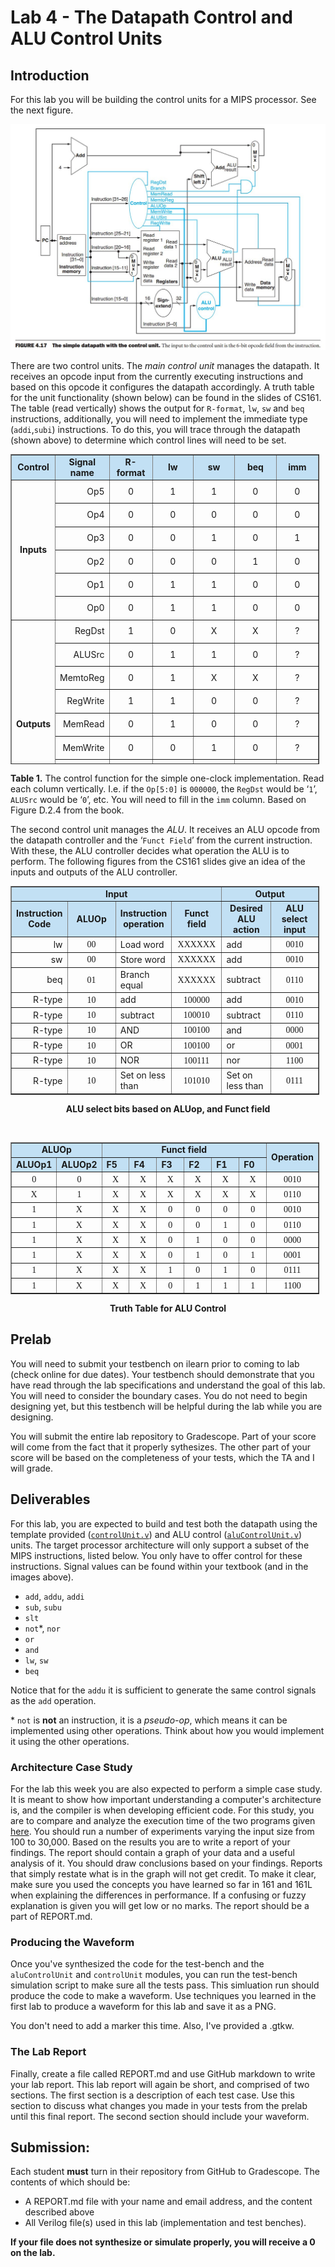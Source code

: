 # Lab 4 - The Datapath Control and ALU Control Units 

## Introduction

For this lab you will be building the control units for a MIPS processor. See the next figure.

![FIGURE 4.17  The simple datapath with the control unit.](./assets/fig-4.17.png)

There are two control units. The _main control unit_ manages the datapath. It receives an opcode
input from the currently executing instructions and based on this opcode it configures the
datapath accordingly. A truth table for the unit functionality (shown below) can be found in the
slides of CS161. The table (read vertically) shows the output for `R-format`, `lw`, `sw` and
`beq` instructions, additionally, you will need to implement the immediate type (`addi`,`subi`)
instructions. To do this, you will trace through the datapath (shown above) to determine which
control lines will need to be set.

<table style="border-collapse: collapse; width: 98%; height: 496px;" border="1">
    <tbody>
        <tr style="height: 31px; background-color: #c2e0f4;">
            <td style="width: 14.2764%; height: 31px; text-align: center;"><strong>Control</strong></td>
            <td style="width: 14.2764%; height: 31px; text-align: center;"><strong>Signal name</strong></td>
            <td style="width: 14.2749%; height: 31px; text-align: center;"><strong>R-format</strong></td>
            <td style="width: 14.2764%; height: 31px; text-align: center;"><strong>lw</strong></td>
            <td style="width: 14.2749%; height: 31px; text-align: center;"><strong>sw</strong></td>
            <td style="width: 14.2764%; height: 31px; text-align: center;"><strong>beq</strong></td>
            <td style="width: 14.2749%; height: 31px; text-align: center;"><strong>imm</strong></td>
        </tr>
        <tr style="height: 31px;">
            <td style="width: 14.2764%; height: 186px; text-align: center;" rowspan="6"><strong>Inputs</strong></td>
            <td style="width: 14.2764%; height: 31px; text-align: right;">Op5</td>
            <td style="width: 14.2749%; height: 31px; text-align: center;">0</td>
            <td style="width: 14.2764%; height: 31px; text-align: center;">1</td>
            <td style="width: 14.2749%; height: 31px; text-align: center;">1</td>
            <td style="width: 14.2764%; height: 31px; text-align: center;">0</td>
            <td style="width: 14.2749%; height: 31px; text-align: center;">0</td>
        </tr>
        <tr style="height: 31px;">
            <td style="width: 14.2764%; height: 31px; text-align: right;">Op4</td>
            <td style="width: 14.2749%; height: 31px; text-align: center;">0</td>
            <td style="width: 14.2764%; height: 31px; text-align: center;">0</td>
            <td style="width: 14.2749%; height: 31px; text-align: center;">0</td>
            <td style="width: 14.2764%; height: 31px; text-align: center;">0</td>
            <td style="width: 14.2749%; height: 31px; text-align: center;">0</td>
        </tr>
        <tr style="height: 31px;">
            <td style="width: 14.2764%; height: 31px; text-align: right;">Op3</td>
            <td style="width: 14.2749%; height: 31px; text-align: center;">0</td>
            <td style="width: 14.2764%; height: 31px; text-align: center;">0</td>
            <td style="width: 14.2749%; height: 31px; text-align: center;">1</td>
            <td style="width: 14.2764%; height: 31px; text-align: center;">0</td>
            <td style="width: 14.2749%; height: 31px; text-align: center;">1</td>
        </tr>
        <tr style="height: 31px;">
            <td style="width: 14.2764%; height: 31px; text-align: right;">Op2</td>
            <td style="width: 14.2749%; height: 31px; text-align: center;">0</td>
            <td style="width: 14.2764%; height: 31px; text-align: center;">0</td>
            <td style="width: 14.2749%; height: 31px; text-align: center;">0</td>
            <td style="width: 14.2764%; height: 31px; text-align: center;">1</td>
            <td style="width: 14.2749%; height: 31px; text-align: center;">0</td>
        </tr>
        <tr style="height: 31px;">
            <td style="width: 14.2764%; height: 31px; text-align: right;">Op1</td>
            <td style="width: 14.2749%; height: 31px; text-align: center;">0</td>
            <td style="width: 14.2764%; height: 31px; text-align: center;">1</td>
            <td style="width: 14.2749%; height: 31px; text-align: center;">1</td>
            <td style="width: 14.2764%; height: 31px; text-align: center;">0</td>
            <td style="width: 14.2749%; height: 31px; text-align: center;">0</td>
        </tr>
        <tr style="height: 31px;">
            <td style="width: 14.2764%; height: 31px; text-align: right;">Op0</td>
            <td style="width: 14.2749%; height: 31px; text-align: center;">0</td>
            <td style="width: 14.2764%; height: 31px; text-align: center;">1</td>
            <td style="width: 14.2749%; height: 31px; text-align: center;">1</td>
            <td style="width: 14.2764%; height: 31px; text-align: center;">0</td>
            <td style="width: 14.2749%; height: 31px; text-align: center;">0</td>
        </tr>
        <tr style="height: 31px;">
            <td style="width: 14.2764%; height: 279px; text-align: center;" rowspan="9"><strong>Outputs</strong></td>
            <td style="width: 14.2764%; height: 31px; text-align: right;">RegDst</td>
            <td style="width: 14.2749%; height: 31px; text-align: center;">1</td>
            <td style="width: 14.2764%; height: 31px; text-align: center;">0</td>
            <td style="width: 14.2749%; height: 31px; text-align: center;">X</td>
            <td style="width: 14.2764%; height: 31px; text-align: center;">X</td>
            <td style="width: 14.2749%; height: 31px; text-align: center;">?</td>
        </tr>
        <tr style="height: 31px;">
            <td style="width: 14.2764%; height: 31px; text-align: right;">ALUSrc</td>
            <td style="width: 14.2749%; height: 31px; text-align: center;">0</td>
            <td style="width: 14.2764%; height: 31px; text-align: center;">1</td>
            <td style="width: 14.2749%; height: 31px; text-align: center;">1</td>
            <td style="width: 14.2764%; height: 31px; text-align: center;">0</td>
            <td style="width: 14.2749%; height: 31px; text-align: center;">?</td>
        </tr>
        <tr style="height: 31px;">
            <td style="width: 14.2764%; height: 31px; text-align: right;">MemtoReg</td>
            <td style="width: 14.2749%; height: 31px; text-align: center;">0</td>
            <td style="width: 14.2764%; height: 31px; text-align: center;">1</td>
            <td style="width: 14.2749%; height: 31px; text-align: center;">X</td>
            <td style="width: 14.2764%; height: 31px; text-align: center;">X</td>
            <td style="width: 14.2749%; height: 31px; text-align: center;">?</td>
        </tr>
        <tr style="height: 31px;">
            <td style="width: 14.2764%; height: 31px; text-align: right;">RegWrite</td>
            <td style="width: 14.2749%; height: 31px; text-align: center;">1</td>
            <td style="width: 14.2764%; height: 31px; text-align: center;">1</td>
            <td style="width: 14.2749%; height: 31px; text-align: center;">0</td>
            <td style="width: 14.2764%; height: 31px; text-align: center;">0</td>
            <td style="width: 14.2749%; height: 31px; text-align: center;">?</td>
        </tr>
        <tr style="height: 31px;">
            <td style="width: 14.2764%; height: 31px; text-align: right;">MemRead</td>
            <td style="width: 14.2749%; height: 31px; text-align: center;">0</td>
            <td style="width: 14.2764%; height: 31px; text-align: center;">1</td>
            <td style="width: 14.2749%; height: 31px; text-align: center;">0</td>
            <td style="width: 14.2764%; height: 31px; text-align: center;">0</td>
            <td style="width: 14.2749%; height: 31px; text-align: center;">?</td>
        </tr>
        <tr style="height: 31px;">
            <td style="width: 14.2764%; height: 31px; text-align: right;">MemWrite</td>
            <td style="width: 14.2749%; height: 31px; text-align: center;">0</td>
            <td style="width: 14.2764%; height: 31px; text-align: center;">0</td>
            <td style="width: 14.2749%; height: 31px; text-align: center;">1</td>
            <td style="width: 14.2764%; height: 31px; text-align: center;">0</td>
            <td style="width: 14.2749%; height: 31px; text-align: center;">?</td>
        </tr>
        <tr style="height: 31px;">
            <td style="width: 14.2764%; height: 31px; text-align: right;">Branch</td>
            <td style="width: 14.2749%; height: 31px; text-align: center;">0</td>
            <td style="width: 14.2764%; height: 31px; text-align: center;">0</td>
            <td style="width: 14.2749%; height: 31px; text-align: center;">0</td>
            <td style="width: 14.2764%; height: 31px; text-align: center;">1</td>
            <td style="width: 14.2749%; height: 31px; text-align: center;">?</td>
        </tr>
        <tr style="height: 31px;">
            <td style="width: 14.2764%; height: 31px; text-align: right;">ALUOp1</td>
            <td style="width: 14.2749%; height: 31px; text-align: center;">1</td>
            <td style="width: 14.2764%; height: 31px; text-align: center;">0</td>
            <td style="width: 14.2749%; height: 31px; text-align: center;">0</td>
            <td style="width: 14.2764%; height: 31px; text-align: center;">0</td>
            <td style="width: 14.2749%; height: 31px; text-align: center;">?</td>
        </tr>
        <tr style="height: 31px;">
            <td style="width: 14.2764%; height: 31px; text-align: right;">AluOp0</td>
            <td style="width: 14.2749%; height: 31px; text-align: center;">0</td>
            <td style="width: 14.2764%; height: 31px; text-align: center;">0</td>
            <td style="width: 14.2749%; height: 31px; text-align: center;">0</td>
            <td style="width: 14.2764%; height: 31px; text-align: center;">1</td>
            <td style="width: 14.2749%; height: 31px; text-align: center;">?</td>
        </tr>
    </tbody>
</table>

**Table 1.** The control function for the simple one-clock implementation. Read each column
vertically. I.e. if the `Op[5:0]` is `000000`, the `RegDst` would be ‘`1`’, `ALUSrc` would be ‘`0`’, etc.
You will need to fill in the `imm` column. Based on Figure D.2.4 from the book.

The second control unit manages the _ALU_. It receives an ALU opcode from the datapath
controller and the ‘`Funct Field`’ from the current instruction. With these, the ALU controller
decides what operation the ALU is to perform. The following figures from the CS161 slides give
an idea of the inputs and outputs of the ALU controller.

<table style="border-collapse: collapse; width: 98%;" border="1">
    <tbody>
        <tr>
            <td style="width: 66.6202%; text-align: center; background-color: #c2e0f4;" colspan="4"><strong>Input</strong></td>
            <td style="width: 33.3101%; text-align: center; background-color: #c2e0f4;" colspan="2"><strong>Output</strong></td>
        </tr>
        <tr>
            <td style="width: 16.6558%; text-align: center; background-color: #c2e0f4;"><strong>Instruction Code</strong></td>
            <td style="width: 16.6543%; text-align: center; background-color: #c2e0f4;"><strong>ALUOp</strong></td>
            <td style="width: 16.6558%; text-align: center; background-color: #c2e0f4;"><strong>Instruction operation</strong></td>
            <td style="width: 16.6543%; text-align: center; background-color: #c2e0f4;"><strong>Funct field</strong></td>
            <td style="width: 16.6558%; text-align: center; background-color: #c2e0f4;"><strong>Desired ALU action</strong></td>
            <td style="width: 16.6543%; text-align: center; background-color: #c2e0f4;"><strong>ALU select input</strong></td>
        </tr>
        <tr>
            <td style="width: 16.6558%; text-align: right;">lw</td>
            <td style="width: 16.6543%; text-align: center;"><span style="font-family: 'andale mono', times;">00</span></td>
            <td style="width: 16.6558%;">Load word</td>
            <td style="width: 16.6543%; text-align: center;"><span style="font-family: 'andale mono', times;">XXXXXX</span></td>
            <td style="width: 16.6558%;">add</td>
            <td style="width: 16.6543%; text-align: center;"><span style="font-family: 'andale mono', times;">0010</span></td>
        </tr>
        <tr>
            <td style="width: 16.6558%; text-align: right;">sw</td>
            <td style="width: 16.6543%; text-align: center;"><span style="font-family: 'andale mono', times;">00</span></td>
            <td style="width: 16.6558%;">Store word</td>
            <td style="width: 16.6543%; text-align: center;"><span style="font-family: 'andale mono', times;">XXXXXX</span></td>
            <td style="width: 16.6558%;">add</td>
            <td style="width: 16.6543%; text-align: center;"><span style="font-family: 'andale mono', times;">0010</span></td>
        </tr>
        <tr>
            <td style="width: 16.6558%; text-align: right;">beq</td>
            <td style="width: 16.6543%; text-align: center;"><span style="font-family: 'andale mono', times;">01</span></td>
            <td style="width: 16.6558%;">Branch equal</td>
            <td style="width: 16.6543%; text-align: center;"><span style="font-family: 'andale mono', times;">XXXXXX</span></td>
            <td style="width: 16.6558%;">subtract</td>
            <td style="width: 16.6543%; text-align: center;"><span style="font-family: 'andale mono', times;">0110</span></td>
        </tr>
        <tr>
            <td style="width: 16.6558%; text-align: right;">R-type</td>
            <td style="width: 16.6543%; text-align: center;"><span style="font-family: 'andale mono', times;">10</span></td>
            <td style="width: 16.6558%;">add</td>
            <td style="width: 16.6543%; text-align: center;"><span style="font-family: 'andale mono', times;">100000</span></td>
            <td style="width: 16.6558%;">add</td>
            <td style="width: 16.6543%; text-align: center;"><span style="font-family: 'andale mono', times;">0010</span></td>
        </tr>
        <tr>
            <td style="width: 16.6558%; text-align: right;">R-type</td>
            <td style="width: 16.6543%; text-align: center;"><span style="font-family: 'andale mono', times;">10</span></td>
            <td style="width: 16.6558%;">subtract</td>
            <td style="width: 16.6543%; text-align: center;"><span style="font-family: 'andale mono', times;">100010</span></td>
            <td style="width: 16.6558%;">subtract</td>
            <td style="width: 16.6543%; text-align: center;"><span style="font-family: 'andale mono', times;">0110</span></td>
        </tr>
        <tr>
            <td style="width: 16.6558%; text-align: right;">R-type</td>
            <td style="width: 16.6543%; text-align: center;"><span style="font-family: 'andale mono', times;">10</span></td>
            <td style="width: 16.6558%;">AND</td>
            <td style="width: 16.6543%; text-align: center;"><span style="font-family: 'andale mono', times;">100100</span></td>
            <td style="width: 16.6558%;">and</td>
            <td style="width: 16.6543%; text-align: center;"><span style="font-family: 'andale mono', times;">0000</span></td>
        </tr>
        <tr>
            <td style="width: 16.6558%; text-align: right;">R-type</td>
            <td style="width: 16.6543%; text-align: center;"><span style="font-family: 'andale mono', times;">10</span></td>
            <td style="width: 16.6558%;">OR</td>
            <td style="width: 16.6543%; text-align: center;"><span style="font-family: 'andale mono', times;">100100</span></td>
            <td style="width: 16.6558%;">or</td>
            <td style="width: 16.6543%; text-align: center;"><span style="font-family: 'andale mono', times;">0001</span></td>
        </tr>
        <tr>
            <td style="width: 16.6558%; text-align: right;">R-type</td>
            <td style="width: 16.6543%; text-align: center;"><span style="font-family: 'andale mono', times;">10</span></td>
            <td style="width: 16.6558%;">NOR</td>
            <td style="width: 16.6543%; text-align: center;"><span style="font-family: 'andale mono', times;">100111</span></td>
            <td style="width: 16.6558%;">nor</td>
            <td style="width: 16.6543%; text-align: center;"><span style="font-family: 'andale mono', times;">1100</span></td>
        </tr>
        <tr>
            <td style="width: 16.6558%; text-align: right;">R-type</td>
            <td style="width: 16.6543%; text-align: center;"><span style="font-family: 'andale mono', times;">10</span></td>
            <td style="width: 16.6558%;">Set on less than</td>
            <td style="width: 16.6543%; text-align: center;"><span style="font-family: 'andale mono', times;">101010</span></td>
            <td style="width: 16.6558%;">Set on less than</td>
            <td style="width: 16.6543%; text-align: center;"><span style="font-family: 'andale mono', times;">0111</span></td>
        </tr>
    </tbody>
</table>

<center><b>ALU select bits based on ALUop, and Funct field</b></center>

<p>&nbsp;</p>
<table style="border-collapse: collapse; width: 98%;" border="1">
    <tbody>
        <tr>
            <td style="width: 22.2078%; text-align: center; background-color: #c2e0f4;" colspan="2"><strong>ALUOp</strong></td>
            <td style="width: 66.6202%; text-align: center; background-color: #c2e0f4;" colspan="6"><strong>Funct field</strong></td>
            <td style="width: 11.1023%; background-color: #c2e0f4;" rowspan="2"><strong>Operation</strong></td>
        </tr>
        <tr>
            <td style="width: 11.1039%; background-color: #c2e0f4;"><strong>ALUOp1</strong></td>
            <td style="width: 11.1039%; background-color: #c2e0f4;"><strong>ALUOp2</strong></td>
            <td style="width: 11.1039%; background-color: #c2e0f4;"><strong>F5</strong></td>
            <td style="width: 11.1039%; background-color: #c2e0f4;"><strong>F4</strong></td>
            <td style="width: 11.1023%; background-color: #c2e0f4;"><strong>F3</strong></td>
            <td style="width: 11.1039%; background-color: #c2e0f4;"><strong>F2</strong></td>
            <td style="width: 11.1023%; background-color: #c2e0f4;"><strong>F1</strong></td>
            <td style="width: 11.1039%; background-color: #c2e0f4;"><strong>F0</strong></td>
        </tr>
        <tr>
            <td style="width: 11.1039%; text-align: center;"><span style="font-family: 'andale mono', times;">0</span></td>
            <td style="width: 11.1039%; text-align: center;"><span style="font-family: 'andale mono', times;">0</span></td>
            <td style="width: 11.1039%; text-align: center;"><span style="font-family: 'andale mono', times;">X</span></td>
            <td style="width: 11.1039%; text-align: center;"><span style="font-family: 'andale mono', times;">X</span></td>
            <td style="width: 11.1023%; text-align: center;"><span style="font-family: 'andale mono', times;">X</span></td>
            <td style="width: 11.1039%; text-align: center;"><span style="font-family: 'andale mono', times;">X</span></td>
            <td style="width: 11.1023%; text-align: center;"><span style="font-family: 'andale mono', times;">X</span></td>
            <td style="width: 11.1039%; text-align: center;"><span style="font-family: 'andale mono', times;">X</span></td>
            <td style="width: 11.1023%; text-align: center;"><span style="font-family: 'andale mono', times;">0010</span></td>
        </tr>
        <tr>
            <td style="width: 11.1039%; text-align: center;"><span style="font-family: 'andale mono', times;">X</span></td>
            <td style="width: 11.1039%; text-align: center;"><span style="font-family: 'andale mono', times;">1</span></td>
            <td style="width: 11.1039%; text-align: center;"><span style="font-family: 'andale mono', times;">X</span></td>
            <td style="width: 11.1039%; text-align: center;"><span style="font-family: 'andale mono', times;">X</span></td>
            <td style="width: 11.1023%; text-align: center;"><span style="font-family: 'andale mono', times;">X</span></td>
            <td style="width: 11.1039%; text-align: center;"><span style="font-family: 'andale mono', times;">X</span></td>
            <td style="width: 11.1023%; text-align: center;"><span style="font-family: 'andale mono', times;">X</span></td>
            <td style="width: 11.1039%; text-align: center;"><span style="font-family: 'andale mono', times;">X</span></td>
            <td style="width: 11.1023%; text-align: center;"><span style="font-family: 'andale mono', times;">0110</span></td>
        </tr>
        <tr>
            <td style="width: 11.1039%; text-align: center;"><span style="font-family: 'andale mono', times;">1</span></td>
            <td style="width: 11.1039%; text-align: center;"><span style="font-family: 'andale mono', times;">X</span></td>
            <td style="width: 11.1039%; text-align: center;"><span style="font-family: 'andale mono', times;">X</span></td>
            <td style="width: 11.1039%; text-align: center;"><span style="font-family: 'andale mono', times;">X</span></td>
            <td style="width: 11.1023%; text-align: center;"><span style="font-family: 'andale mono', times;">0</span></td>
            <td style="width: 11.1039%; text-align: center;"><span style="font-family: 'andale mono', times;">0</span></td>
            <td style="width: 11.1023%; text-align: center;"><span style="font-family: 'andale mono', times;">0</span></td>
            <td style="width: 11.1039%; text-align: center;"><span style="font-family: 'andale mono', times;">0</span></td>
            <td style="width: 11.1023%; text-align: center;"><span style="font-family: 'andale mono', times;">0010</span></td>
        </tr>
        <tr>
            <td style="width: 11.1039%; text-align: center;"><span style="font-family: 'andale mono', times;">1</span></td>
            <td style="width: 11.1039%; text-align: center;"><span style="font-family: 'andale mono', times;">X</span></td>
            <td style="width: 11.1039%; text-align: center;"><span style="font-family: 'andale mono', times;">X</span></td>
            <td style="width: 11.1039%; text-align: center;"><span style="font-family: 'andale mono', times;">X</span></td>
            <td style="width: 11.1023%; text-align: center;"><span style="font-family: 'andale mono', times;">0</span></td>
            <td style="width: 11.1039%; text-align: center;"><span style="font-family: 'andale mono', times;">0</span></td>
            <td style="width: 11.1023%; text-align: center;"><span style="font-family: 'andale mono', times;">1</span></td>
            <td style="width: 11.1039%; text-align: center;"><span style="font-family: 'andale mono', times;">0</span></td>
            <td style="width: 11.1023%; text-align: center;"><span style="font-family: 'andale mono', times;">0110</span></td>
        </tr>
        <tr>
            <td style="width: 11.1039%; text-align: center;"><span style="font-family: 'andale mono', times;">1</span></td>
            <td style="width: 11.1039%; text-align: center;"><span style="font-family: 'andale mono', times;">X</span></td>
            <td style="width: 11.1039%; text-align: center;"><span style="font-family: 'andale mono', times;">X</span></td>
            <td style="width: 11.1039%; text-align: center;"><span style="font-family: 'andale mono', times;">X</span></td>
            <td style="width: 11.1023%; text-align: center;"><span style="font-family: 'andale mono', times;">0</span></td>
            <td style="width: 11.1039%; text-align: center;"><span style="font-family: 'andale mono', times;">1</span></td>
            <td style="width: 11.1023%; text-align: center;"><span style="font-family: 'andale mono', times;">0</span></td>
            <td style="width: 11.1039%; text-align: center;"><span style="font-family: 'andale mono', times;">0</span></td>
            <td style="width: 11.1023%; text-align: center;"><span style="font-family: 'andale mono', times;">0000</span></td>
        </tr>
        <tr>
            <td style="width: 11.1039%; text-align: center;"><span style="font-family: 'andale mono', times;">1</span></td>
            <td style="width: 11.1039%; text-align: center;"><span style="font-family: 'andale mono', times;">X</span></td>
            <td style="width: 11.1039%; text-align: center;"><span style="font-family: 'andale mono', times;">X</span></td>
            <td style="width: 11.1039%; text-align: center;"><span style="font-family: 'andale mono', times;">X</span></td>
            <td style="width: 11.1023%; text-align: center;"><span style="font-family: 'andale mono', times;">0</span></td>
            <td style="width: 11.1039%; text-align: center;"><span style="font-family: 'andale mono', times;">1</span></td>
            <td style="width: 11.1023%; text-align: center;"><span style="font-family: 'andale mono', times;">0</span></td>
            <td style="width: 11.1039%; text-align: center;"><span style="font-family: 'andale mono', times;">1</span></td>
            <td style="width: 11.1023%; text-align: center;"><span style="font-family: 'andale mono', times;">0001</span></td>
        </tr>
        <tr>
            <td style="width: 11.1039%; text-align: center;"><span style="font-family: 'andale mono', times;">1</span></td>
            <td style="width: 11.1039%; text-align: center;"><span style="font-family: 'andale mono', times;">X</span></td>
            <td style="width: 11.1039%; text-align: center;"><span style="font-family: 'andale mono', times;">X</span></td>
            <td style="width: 11.1039%; text-align: center;"><span style="font-family: 'andale mono', times;">X</span></td>
            <td style="width: 11.1023%; text-align: center;"><span style="font-family: 'andale mono', times;">1</span></td>
            <td style="width: 11.1039%; text-align: center;"><span style="font-family: 'andale mono', times;">0</span></td>
            <td style="width: 11.1023%; text-align: center;"><span style="font-family: 'andale mono', times;">1</span></td>
            <td style="width: 11.1039%; text-align: center;"><span style="font-family: 'andale mono', times;">0</span></td>
            <td style="width: 11.1023%; text-align: center;"><span style="font-family: 'andale mono', times;">0111</span></td>
        </tr>
        <tr>
            <td style="width: 11.1039%; text-align: center;"><span style="font-family: 'andale mono', times;">1</span></td>
            <td style="width: 11.1039%; text-align: center;"><span style="font-family: 'andale mono', times;">X</span></td>
            <td style="width: 11.1039%; text-align: center;"><span style="font-family: 'andale mono', times;">X</span></td>
            <td style="width: 11.1039%; text-align: center;"><span style="font-family: 'andale mono', times;">X</span></td>
            <td style="width: 11.1023%; text-align: center;"><span style="font-family: 'andale mono', times;">0</span></td>
            <td style="width: 11.1039%; text-align: center;"><span style="font-family: 'andale mono', times;">1</span></td>
            <td style="width: 11.1023%; text-align: center;"><span style="font-family: 'andale mono', times;">1</span></td>
            <td style="width: 11.1039%; text-align: center;"><span style="font-family: 'andale mono', times;">1</span></td>
            <td style="width: 11.1023%; text-align: center;"><span style="font-family: 'andale mono', times;">1100</span></td>
        </tr>
    </tbody>
</table>
<center><b>Truth Table for ALU Control</b></center>

## Prelab

You will need to submit your testbench on ilearn prior to coming to lab (check online for due
dates). Your testbench should demonstrate that you have read through the lab specifications
and understand the goal of this lab. You will need to consider the boundary cases. You do not
need to begin designing yet, but this testbench will be helpful during the lab while you are
designing.

You will submit the entire lab repository to Gradescope. Part of your score will come from the fact
that it properly sythesizes. The other part of your score will be based on the completeness of your
tests, which the TA and I will grade.

## Deliverables

For this lab, you are expected to build and test both the datapath using the template provided
([`controlUnit.v`](./controlUnit.v)) and ALU control ([`aluControlUnit.v`](./aluControlUnit.v)) units. The target processor
architecture will only support a subset of the MIPS instructions, listed below. You only have to
offer control for these instructions. Signal values can be found within your textbook (and in the
images above).

- `add`, `addu`, `addi`
- `sub`, `subu`
- `slt`
- `not`*, `nor`
- `or`
- `and`
- `lw`, `sw`
- `beq`

Notice that for the `addu` it is sufficient to generate the same control signals as the `add`
operation.

\* `not` is **not** an instruction, it is a _pseudo-op_, which means it can be implemented using other
operations. Think about how you would implement it using the other operations.

### Architecture Case Study

For the lab this week you are also expected to perform a simple case study. It is meant to show
how important understanding a computer's architecture is, and the compiler is when developing
efficient code. For this study, you are to compare and analyze the execution time of the two
programs given [here](./case_study.tar.gz). You should run a number of experiments varying the input size from 100
to 30,000. Based on the results you are to write a report of your findings. The report should
contain a graph of your data and a useful analysis of it. You should draw conclusions based on
your findings. Reports that simply restate what is in the graph will not get credit. To make it
clear, make sure you used the concepts you have learned so far in 161 and 161L when
explaining the differences in performance. If a confusing or fuzzy explanation is given you will
get low or no marks. The report should be a part of REPORT.md.

### Producing the Waveform

Once you've synthesized the code for the test-bench and the `aluControlUnit` and `controlUnit` modules, you can run
the test-bench simulation script to make sure all the tests pass. This simluation run should
produce the code to make a waveform. Use techniques you learned in the first lab to produce a
waveform for this lab and save it as a PNG. 

You don't need to add a marker this time. Also, I've provided a .gtkw.

### The Lab Report

Finally, create a file called REPORT.md and use GitHub markdown to write your lab report. This lab
report will again be short, and comprised of two sections. The first section is a description of 
each test case. Use this section to discuss what changes you made in your tests from the prelab
until this final report. The second section should include your waveform. 

## Submission:

Each student **must** turn in their repository from GitHub to Gradescope. The contents of which should be:
- A REPORT.md file with your name and email address, and the content described above
- All Verilog file(s) used in this lab (implementation and test benches).

**If your file does not synthesize or simulate properly, you will receive a 0 on the lab.**
